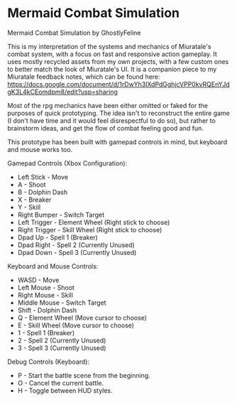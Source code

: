# Mermaid Combat Simulation
Mermaid Combat Simulation by GhostlyFeline

This is my interpretation of the systems and mechanics of Miuratale's combat system, with a focus on fast and responsive action gameplay.  It uses mostly recycled assets from my own projects, with a few custom ones to better match the look of Miuratale's UI.  It is a companion piece to my Miuratale feedback notes, which can be found here: https://docs.google.com/document/d/1rDwYh3lXdPdGghjcVPP0kvRQEnYJdgK3L4kCEomdpm8/edit?usp=sharing

Most of the rpg mechanics have been either omitted or faked for the purposes of quick prototyping.  The idea isn't to reconstruct the entire game (I don't have time and it would feel disrespectful to do so), but rather to brainstorm ideas, and get the flow of combat feeling good and fun.

This prototype has been built with gamepad controls in mind, but keyboard and mouse works too.

Gamepad Controls (Xbox Configuration):
* Left Stick - Move
* A - Shoot
* B - Dolphin Dash
* X - Breaker
* Y - Skill
* Right Bumper - Switch Target
* Left Trigger - Element Wheel (Right stick to choose)
* Right Trigger - Skill Wheel (Right stick to choose)
* Dpad Up - Spell 1 (Breaker)
* Dpad Right - Spell 2 (Currently Unused)
* Dpad Down - Spell 3 (Currently Unused)

Keyboard and Mouse Controls:
* WASD - Move
* Left Mouse - Shoot
* Right Mouse - Skill
* Middle Mouse - Switch Target
* Shift - Dolphin Dash
* Q - Element Wheel (Move cursor to choose)
* E - Skill Wheel (Move cursor to choose)
* 1 - Spell 1 (Breaker)
* 2 - Spell 2 (Currently Unused)
* 3 - Spell 3 (Currently Unused)

Debug Controls (Keyboard):
* P - Start the battle scene from the beginning.
* O - Cancel the current battle.
* H - Toggle between HUD styles.
